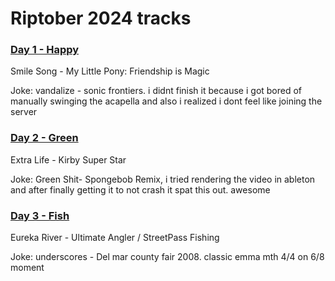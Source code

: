 # Riptober 2024 tracks
### [Day 1 - Happy](/Day01.mp3)
Smile Song - My Little Pony: Friendship is Magic

Joke: vandalize - sonic frontiers. i didnt finish it because i got bored of manually swinging the acapella and also i realized i dont feel like joining the server
### [Day 2 - Green](/Day02.mp4)
Extra Life - Kirby Super Star

Joke: Green Shit- Spongebob Remix, i tried rendering the video in ableton and after finally getting it to not crash it spat this out. awesome
### [Day 3 - Fish](/Day03.mp3)
Eureka River - Ultimate Angler / StreetPass Fishing

Joke: underscores - Del mar county fair 2008. classic emma mth 4/4 on 6/8 moment